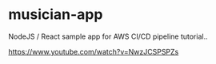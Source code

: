 # musician-app
NodeJS / React sample app for AWS CI/CD pipeline tutorial..

https://www.youtube.com/watch?v=NwzJCSPSPZs
